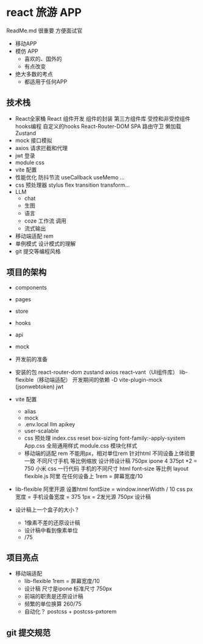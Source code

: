 # react 旅游 APP
ReadMe.md 很重要 方便面试官 
- 移动APP 
- 模仿 APP 
    - 喜欢的、国外的 
    - 有点改变
- 绝大多数的考点
    - 都适用于任何APP 

## 技术栈
- React全家桶
    React 组件开发
    组件的封装
    第三方组件库
    受控和非受控组件
    hooks编程 自定义的hooks
    React-Router-DOM
      SPA
      路由守卫
      懒加载
    Zustand
- mock 接口模拟
- axios 请求拦截和代理
- jwt 登录
- module css
- vite 配置
- 性能优化
    防抖节流
    useCallback useMemo ...
- css 预处理器 stylus
    flex transition transform...
- LLM
    - chat
    - 生图
    - 语言
    - coze  工作流 调用
    - 流式输出
- 移动端适配
    rem 
- 单例模式 设计模式的理解
- git 提交等编程风格 
## 项目的架构
- components
- pages
- store
- hooks
- api
- mock

- 开发前的准备
- 安装的包
    react-router-dom zustand axios
    react-vant（UI组件库） lib-flexible（移动端适配）
    开发期间的依赖 -D
    vite-plugin-mock (jsonwebtoken) jwt 
- vite 配置
    - alias
    - mock
    - .env.local
    llm apikey
    - user-scalable
    - css 预处理
        index.css   reset
        box-sizing font-family:-apply-system
        App.css   全局通用样式 
        module.css   模块化样式
    - 移动端的适配 rem 
        不能用px，相对单位rem 针对html 
        不同设备上体验要一致
        不同尺寸手机 等比例缩放 
        设计师设计稿 750px ipone 4 375pt *2 = 750
        小米 
        css 一行代码   手机的不同尺寸 html font-size 等比例
        layout 
        flexible.js 阿里 在任何设备上
        1rem = 屏幕宽度/10
- lib-flexible
    阿里开源
    设置html fontSize = window.innerWidth / 10
    css px 宽度 = 手机设备宽度 = 375
    1px = 2发光源
    750px 设计稿

- 设计稿上一个盒子的大小？ 
    - 1像素不差的还原设计稿
    - 设计稿中看到像素单位
    - /75 

## 项目亮点
- 移动端适配
    - lib-flexible  1rem = 屏幕宽度/10
    - 设计稿 尺寸是ipone 标准尺寸 750px
    - 前端的职责是还原设计稿
    - 频繁的单位换算 260/75
    - 自动化？ 
        postcss + postcss-pxtorem
## git 提交规范
